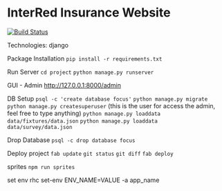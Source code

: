 InterRed Insurance Website
====

[![Build Status](https://travis-ci.org/garciadiazjaime/website-interred.svg)](https://travis-ci.org/garciadiazjaime/website-interred)


Technologies:
django


Package Installation
`pip install -r requirements.txt`

Run Server
`cd project`
`python manage.py runserver`

GUI - Admin
http://127.0.0.1:8000/admin

DB Setup
`psql -c 'create database focus'`
`python manage.py migrate`
`python manage.py createsuperuser` (this is the user for access the admin, feel free to type anything)
`python manage.py loaddata data/fixtures/data.json`
`python manage.py loaddata data/survey/data.json`

Drop Database
`psql -c drop database focus`

Deploy project
`fab update`
`git status`
`git diff`
`fab deploy`

sprites
`npm run sprites`

set env
rhc set-env ENV_NAME=VALUE -a app_name
